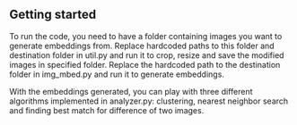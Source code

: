 ## Getting started
To run the code, you need to have a folder containing images you want to generate embeddings from. Replace hardcoded paths
to this folder and destination folder in util.py and run it to crop, resize and save the modified images in specified folder.
Replace the hardcoded path to the destination folder in img_mbed.py and run it to generate embeddings.

With the embeddings generated, you can play with three different algorithms implemented in analyzer.py: clustering, nearest
neighbor search and finding best match for difference of two images.
